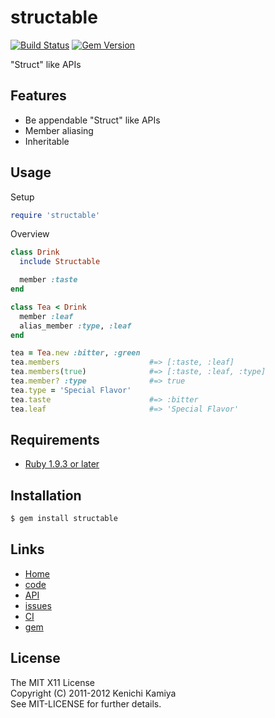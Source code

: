 structable
=================

[![Build Status](https://secure.travis-ci.org/kachick/structable.png)](http://travis-ci.org/kachick/structable)
[![Gem Version](https://badge.fury.io/rb/structable.png)](http://badge.fury.io/rb/structable)

"Struct" like APIs

Features
-----

* Be appendable "Struct" like APIs
* Member aliasing
* Inheritable

Usage
-----

Setup

```ruby
require 'structable'
```

Overview

```ruby
class Drink
  include Structable

  member :taste
end

class Tea < Drink
  member :leaf
  alias_member :type, :leaf
end

tea = Tea.new :bitter, :green
tea.members                    #=> [:taste, :leaf]
tea.members(true)              #=> [:taste, :leaf, :type]
tea.member? :type              #=> true
tea.type = 'Special Flavor'
tea.taste                      #=> :bitter
tea.leaf                       #=> 'Special Flavor'
```

Requirements
-----

* [Ruby 1.9.3 or later](http://travis-ci.org/#!/kachick/structable)

Installation
-----

```bash
$ gem install structable
```

Links
-----

* [Home](http://kachick.github.com/structable)
* [code](https://github.com/kachick/structable)
* [API](http://kachick.github.com/structable/yard/frames.html)
* [issues](https://github.com/kachick/structable/issues)
* [CI](http://travis-ci.org/#!/kachick/structable)
* [gem](https://rubygems.org/gems/structable)

License
-----

The MIT X11 License  
Copyright (C) 2011-2012 Kenichi Kamiya  
See MIT-LICENSE for further details.
